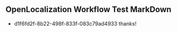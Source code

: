 ## OpenLocalization Workflow Test MarkDown
* d1f6fd2f-8b22-498f-833f-083c79ad4933 thanks!

<!--HONumber=Jul16_HO5-->


